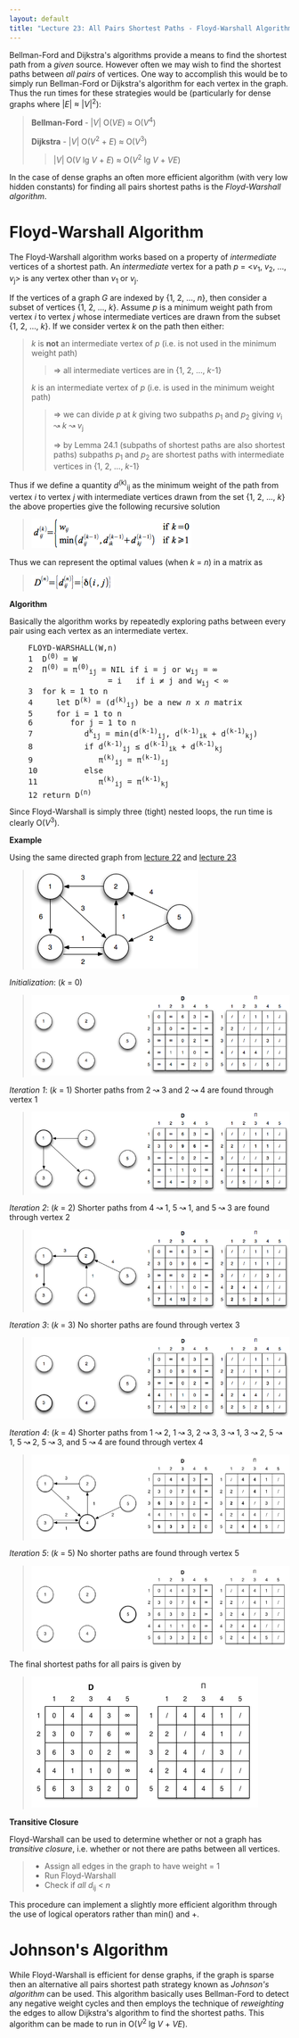 ```yaml
---
layout: default
title: "Lecture 23: All Pairs Shortest Paths - Floyd-Warshall Algorithm"
---
```


Bellman-Ford and Dijkstra's algorithms provide a means to find the shortest path from a *given* source. However often we may wish to find the shortest paths between *all pairs* of vertices. One way to accomplish this would be to simply run Bellman-Ford or Dijkstra's algorithm for each vertex in the graph. Thus the run times for these strategies would be (particularly for dense graphs where \|*E*\| ≈ \|*V*\|<sup>2</sup>):

> **Bellman-Ford** - \|*V*\| O(*VE*) ≈ O(*V*<sup>4</sup>)
>
> **Dijkstra** - \|*V*\| O(*V*<sup>2</sup> + *E*) ≈ O(*V*<sup>3</sup>)
>
> > \|*V*\| O(*V* lg *V* + *E*) ≈ O(*V*<sup>2</sup> lg *V* + *VE*)

In the case of dense graphs an often more efficient algorithm (with very low hidden constants) for finding all pairs shortest paths is the *Floyd-Warshall algorithm*.

Floyd-Warshall Algorithm
========================

The Floyd-Warshall algorithm works based on a property of *intermediate* vertices of a shortest path. An *intermediate* vertex for a path *p* = \<*v*<sub>1</sub>, *v*<sub>2</sub>, ..., *v*<sub>j</sub>\> is any vertex other than *v*<sub>1</sub> or *v*<sub>j</sub>.

If the vertices of a graph *G* are indexed by {1, 2, ..., *n*}, then consider a subset of vertices {1, 2, ..., *k*}. Assume *p* is a minimum weight path from vertex *i* to vertex *j* whose intermediate vertices are drawn from the subset {1, 2, ..., *k*}. If we consider vertex *k* on the path then either:

> *k* is **not** an intermediate vertex of *p* (i.e. is not used in the minimum weight path)
>
> > ⇒ all intermediate vertices are in {1, 2, ..., *k*-1}
>
> *k* is an intermediate vertex of *p* (i.e. is used in the minimum weight path)
>
> > ⇒ we can divide *p* at *k* giving two subpaths *p*<sub>1</sub> and *p*<sub>2</sub> giving *v*<sub>i</sub> ↝ *k* ↝ *v*<sub>j</sub>
> >
> > ⇒ by Lemma 24.1 (subpaths of shortest paths are also shortest paths) subpaths *p*<sub>1</sub> and *p*<sub>2</sub> are shortest paths with intermediate vertices in {1, 2, ..., *k*-1}

Thus if we define a quantity *d*<sup>(k)</sup><sub>ij</sub> as the minimum weight of the path from vertex *i* to vertex *j* with intermediate vertices drawn from the set {1, 2, ..., *k*} the above properties give the following recursive solution

> ![image](images/lecture23/FloydWarshRecurse.png)

Thus we can represent the optimal values (when *k* = *n*) in a matrix as

> ![image](images/lecture23/FloydWarshMat.png)

**Algorithm**

Basically the algorithm works by repeatedly exploring paths between every pair using each vertex as an intermediate vertex.

<pre>
	FLOYD-WARSHALL(W,n)
	1  D<sup>(0)</sup> = W
	2  Π<sup>(0)</sup> = π<sup>(0)</sup><sub>ij</sub> = NIL if i = j or w<sub>ij</sub> = ∞
	                 = i   if i ≠ j and w<sub>ij</sub> &lt; ∞
	3  for k = 1 to n
	4     let D<sup>(k)</sup> = (d<sup>(k)</sup><sub>ij</sub>) be a new <i>n</i> x <i>n</i> matrix
	5     for i = 1 to n
	6        for j = 1 to n
	7           d<sup>k</sup><sub>ij</sub> = min(d<sup>(k-1)</sup><sub>ij</sub>, d<sup>(k-1)</sup><sub>ik</sub> + d<sup>(k-1)</sup><sub>kj</sub>)
	8           if d<sup>(k-1)</sup><sub>ij</sub> &le; d<sup>(k-1)</sup><sub>ik</sub> + d<sup>(k-1)</sup><sub>kj</sub>
	9              π<sup>(k)</sup><sub>ij</sub> = π<sup>(k-1)</sup><sub>ij</sub>
	10          else
	11             π<sup>(k)</sup><sub>ij</sub> = π<sup>(k-1)</sup><sub>kj</sub>
	12 return D<sup>(n)</sup>
</pre>

Since Floyd-Warshall is simply three (tight) nested loops, the run time is clearly O(*V*<sup>3</sup>).

**Example**

Using the same directed graph from [lecture 22](lecture22.html) and [lecture 23](lecture23.html)

> ![image](images/lecture23/FloydWarshexample.png)

*Initialization*: (*k* = 0)

> ![image](images/lecture23/FloydWarshexample1.png)

*Iteration 1*: (*k* = 1) Shorter paths from 2 ↝ 3 and 2 ↝ 4 are found through vertex 1

> ![image](images/lecture23/FloydWarshexample2.png)

*Iteration 2*: (*k* = 2) Shorter paths from 4 ↝ 1, 5 ↝ 1, and 5 ↝ 3 are found through vertex 2

> ![image](images/lecture23/FloydWarshexample3.png)

*Iteration 3*: (*k* = 3) No shorter paths are found through vertex 3

> ![image](images/lecture23/FloydWarshexample4.png)

*Iteration 4*: (*k* = 4) Shorter paths from 1 ↝ 2, 1 ↝ 3, 2 ↝ 3, 3 ↝ 1, 3 ↝ 2, 5 ↝ 1, 5 ↝ 2, 5 ↝ 3, and 5 ↝ 4 are found through vertex 4

> ![image](images/lecture23/FloydWarshexample5.png)

*Iteration 5*: (*k* = 5) No shorter paths are found through vertex 5

> ![image](images/lecture23/FloydWarshexample6.png)

The final shortest paths for all pairs is given by

> ![image](images/lecture23/FloydWarshexample7.png)

**Transitive Closure**

Floyd-Warshall can be used to determine whether or not a graph has *transitive closure*, i.e. whether or not there are paths between all vertices.

> -   Assign all edges in the graph to have weight = 1
> -   Run Floyd-Warshall
> -   Check if *all* *d*<sub>ij</sub> \< *n*

This procedure can implement a slightly more efficient algorithm through the use of logical operators rather than min() and +.

Johnson's Algorithm
===================

While Floyd-Warshall is efficient for dense graphs, if the graph is sparse then an alternative all pairs shortest path strategy known as *Johnson's algorithm* can be used. This algorithm basically uses Bellman-Ford to detect any negative weight cycles and then employs the technique of *reweighting* the edges to allow Dijkstra's algorithm to find the shortest paths. This algorithm can be made to run in O(*V*<sup>2</sup> lg *V* + *VE*).

